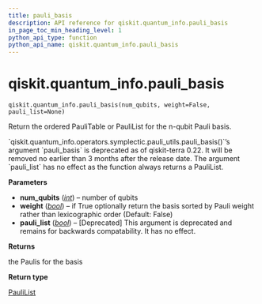 ```yaml
---
title: pauli_basis
description: API reference for qiskit.quantum_info.pauli_basis
in_page_toc_min_heading_level: 1
python_api_type: function
python_api_name: qiskit.quantum_info.pauli_basis
---
```


<span id="qiskit-quantum-info-pauli-basis" />

# qiskit.quantum\_info.pauli\_basis

<span id="qiskit.quantum_info.pauli_basis" />

`qiskit.quantum_info.pauli_basis(num_qubits, weight=False, pauli_list=None)`

Return the ordered PauliTable or PauliList for the n-qubit Pauli basis.

<Admonition title="Deprecated since version 0.22" type="danger">
  `qiskit.quantum_info.operators.symplectic.pauli_utils.pauli_basis()`’s argument `pauli_basis` is deprecated as of qiskit-terra 0.22. It will be removed no earlier than 3 months after the release date. The argument `pauli_list` has no effect as the function always returns a PauliList.
</Admonition>

**Parameters**

*   **num\_qubits** ([*int*](https://docs.python.org/3/library/functions.html#int "(in Python v3.11)")) – number of qubits
*   **weight** ([*bool*](https://docs.python.org/3/library/functions.html#bool "(in Python v3.11)")) – if True optionally return the basis sorted by Pauli weight rather than lexicographic order (Default: False)
*   **pauli\_list** ([*bool*](https://docs.python.org/3/library/functions.html#bool "(in Python v3.11)")) – \[Deprecated] This argument is deprecated and remains for backwards compatability. It has no effect.

**Returns**

the Paulis for the basis

**Return type**

[PauliList](qiskit.quantum_info.PauliList "qiskit.quantum_info.PauliList")

